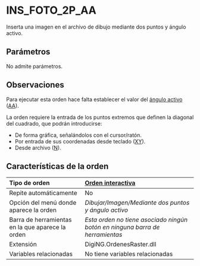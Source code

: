 # INS\_FOTO\_2P\_AA

Inserta una imagen en el archivo de dibujo mediante dos puntos y ángulo activo.

## Parámetros

No admite parámetros.

## Observaciones

Para ejecutar esta orden hace falta establecer el valor del [ángulo activo](ins-foto-2p-aa.md) \([AA](https://github.com/digi21/docs/tree/7fc627c885c16fb88afc7cc05a6df2a2f4a54563/digi3d-net/referencia/digi3d.net/ventana-de-dibujo/ordenes/i/AA.html)\).

La orden requiere la entrada de los puntos extremos que definen la diagonal del cuadrado, que podrán introducirse:

* De forma gráfica, señalándolos con el cursor/ratón.
* Por entrada de sus coordenadas desde teclado \([XY](https://github.com/digi21/docs/tree/7fc627c885c16fb88afc7cc05a6df2a2f4a54563/digi3d-net/referencia/digi3d.net/ventana-de-dibujo/ordenes/i/XY.html)\).
* Desde archivo \([N](https://github.com/digi21/docs/tree/7fc627c885c16fb88afc7cc05a6df2a2f4a54563/digi3d-net/referencia/digi3d.net/ventana-de-dibujo/ordenes/i/N.html)\).

## Características de la orden

| Tipo de orden | [Orden interactiva](ins-foto-2p-aa.md) |
| :--- | :--- |
| Repite automáticamente | No |
| Opción del menú donde aparece la orden | _Dibujar/Imagen/Mediante dos puntos y ángulo activo_ |
| Barra de herramientas en la que aparece la orden | _Esta orden no tiene asociado ningún botón en ninguna barra de herramientas_ |
| Extensión | DigiNG.OrdenesRaster.dll |
| Variables relacionadas | No tiene variables relacionadas |

